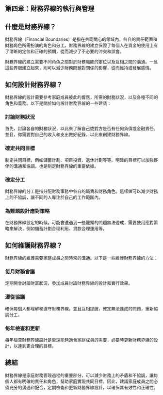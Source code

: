 ## 第四章：財務界線的執行與管理

## 什麼是財務界線？

財務界線（Financial Boundaries）是指在共同關心的領域內，各自的責任範圍和財務角色所需扮演的角色和分工。財務界線的建立保證了每個人在資金的使用上有了清晰的定位和正確的預期，從而減少了不必要的沖突和誤會。 

財務界線的建立需要不同角色之間對於財務職能的定位以及互相之間的溝通。一旦這些界限建立起來，則可以減少財務問題對關係的影響，從而維持或發展感情。

## 如何設計財務界線？

財務界線的設計需要參考家庭成員彼此的響應，所需的財務狀況，以及各種不同的角色和義務。以下是關於如何設計財務界線的一些建議：

### 討論財務狀況

首先，討論各自的財務狀況，以此來了解自己或對方是否有任何負債或金融責任。並且，你需要對自己的收入和支出做好紀錄，以此來創建財務界線。

### 確定共同目標

制定共同目標，例如儲蓄計劃、項目投資、退休計劃等等。明確的目標可以加強夥伴的溝通和協調，也是制定財務界線的重要依據。

### 確定分工

財務界線的分工是指分配財務事務中各自的職責和財務角色。這樣做可以減少財務上的不協調，讓不同的人專注於自己的工作範圍內。

### 為難題設計應對策略

在財務界線設定的時候，可能會遭遇到一些龍頭的問題無法達成，需要使用應對策略來解決，例如儲蓄計劃合理利用、貸款合理運用等。

## 如何維護財務界線？

財務界線的維護需要家庭成員之間時常的溝通。以下是一些維護財務界線的方法：

### 每月財務會議

定期開會討論財富狀況，參加成員討論財務界線的設計和實行效果。

### 遵從協議

確保每個人都理解和遵守財務界線，並且互相提醒，確定無法達成的問題，重新協調分工。

### 每年檢查和更新

每年檢查財務界線設計是否還能夠適合家庭成員的需要，必要時更新財務界線的設計，以達到更合理的目標。

## 總結

財務界線是家庭財務管理過程的重要部分，可以減少財務上的矛盾和不協調，讓每個人都有明確的責任和角色，幫助家庭實現共同目標。因此，建議家庭成員之間必須充分的溝通和配合，定期檢查和更新財務界線設計，以確保其有效性和正確性。